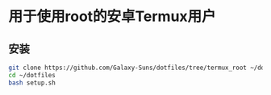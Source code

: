 # 用于使用root的安卓Termux用户

## 安装

```sh
git clone https://github.com/Galaxy-Suns/dotfiles/tree/termux_root ~/dotfiles
cd ~/dotfiles
bash setup.sh
```
